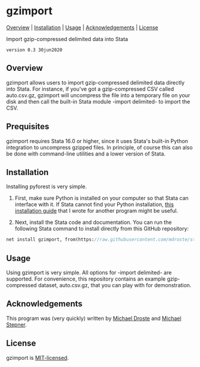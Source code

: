 
gzimport
=================================

[Overview](#overview)
| [Installation](#installation)
| [Usage](#usage)
| [Acknowledgements](#acknowledgments)
| [License](#license)

Import gzip-compressed delimited data into Stata

`version 0.3 30jun2020`


Overview
---------------------------------

gzimport allows users to import gzip-compressed delimited data directly into Stata. For instance, if you've got a gzip-compressed CSV called auto.csv.gz, gzimport will uncompress the file into a temporary file on your disk and then call the built-in Stata module -import delimited- to import the CSV. 


Prequisites
---------------------------------

gzimport requires Stata 16.0 or higher, since it uses Stata's built-in Python integration to uncompress gzipped files. In principle, of course this can also be done with command-line utilities and a lower version of Stata.

Installation
---------------------------------

Installing pyforest is very simple.

1. First, make sure Python is installed on your computer so that Stata can interface with it. If Stata cannot find your Python installation, [this installation guide](https://raw.githubusercontent.com/mdroste/stata-pyforest/master/docs/install.md) that I wrote for another program might be useful.

2. Next, install the Stata code and documentation. You can run the following Stata command to install directly from this GitHub repository:

```stata
net install gzimport, from(https://raw.githubusercontent.com/mdroste/stata-gzimport/master/) replace
```

Usage
---------------------------------

Using gzimport is very simple. All options for -import delimited- are supported. For convenience, this repository contains an example gzip-compressed dataset, auto.csv.gz, that you can play with for demonstration.



Acknowledgements
---------------------------------

This program was (very quickly) written by [Michael Droste](https://github.com/mdroste) and [Michael Stepner](https://github.com/michaelstepner).

License
---------------------------------

gzimport is [MIT-licensed](https://github.com/mdroste/stata-gzimport/blob/master/LICENSE).
